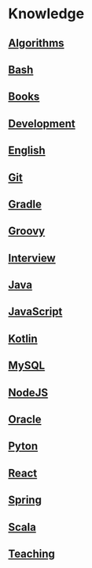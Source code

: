 # Knowledge
## [Algorithms](algorithms/README.md)
## [Bash](bash/README.md)
## [Books](books/README.md)
## [Development](development/README.md)
## [English](english/README.md)
## [Git](git/README.md)
## [Gradle](gradle/README.md)
## [Groovy](groovy/README.md)
## [Interview](interview/README.md)
## [Java](java/README.md)
## [JavaScript](js/README.md)
## [Kotlin](kotlin/README.md)
## [MySQL](mysql/README.md)
## [NodeJS](nodejs/README.md)
## [Oracle](oracle/README.md)
## [Pyton](python/README.md)
## [React](react/README.md)
## [Spring](spring/README.md)
## [Scala](scala/README.md)
## [Teaching](teaching/README.md)
